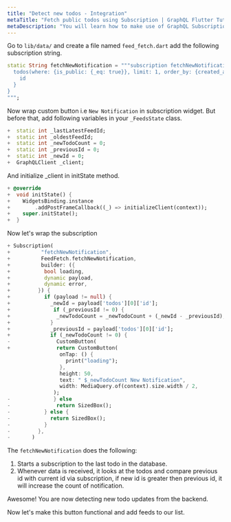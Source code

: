 ```yaml
---
title: "Detect new todos - Integration"
metaTitle: "Fetch public todos using Subscription | GraphQL Flutter Tutorial"
metaDescription: "You will learn how to make use of GraphQL Subscriptions to get notified whenever a new todo comes in Flutter app."
---
```



Go to `lib/data/` and create a file named `feed_fetch.dart` add the following subscription string.

```dart
static String fetchNewNotification = """subscription fetchNewNotification {
  todos(where: {is_public: {_eq: true}}, limit: 1, order_by: {created_at: desc}) {
    id
  }
}
""";
```

Now wrap custom button i.e `New Notification` in subscription widget. But before that, add following variables in your `_FeedsState` class.

```dart
+  static int _lastLatestFeedId;
+  static int _oldestFeedId;
+  static int _newTodoCount = 0;
+  static int _previousId = 0;
+  static int _newId = 0;
+  GraphQLClient _client;
```
And initialize _client in initState method.

```dart
+ @override
+  void initState() {
+    WidgetsBinding.instance
+        .addPostFrameCallback((_) => initializeClient(context));
+    super.initState();
+  }
```
Now let's wrap the subscription

 ```dart
+ Subscription(
+          "fetchNewNotification",
+          FeedFetch.fetchNewNotification,
+          builder: ({
+           bool loading,
+           dynamic payload,
+           dynamic error,
+         }) {
+           if (payload != null) {
+             _newId = payload['todos'][0]['id'];
+              if (_previousId != 0) {
+               _newTodoCount = _newTodoCount + (_newId - _previousId);
+             } 
+             _previousId = payload['todos'][0]['id'];
+             if (_newTodoCount != 0) {
-               CustomButton(  
+               return CustomButton(
                  onTap: () {
                    print("loading");
                  },
                  height: 50,
                  text: " $_newTodoCount New Notification",
                  width: MediaQuery.of(context).size.width / 2,
                );
-              } else
-               return SizedBox();
-           } else {
-             return SizedBox();
-           }
-         },
-       )
 ```

The `fetchNewNotification` does the following:

1. Starts a subscription to the last todo in the database.
2. Whenever data is received, it looks at the todos and compare previous id with current id via subscription, if new id is greater then previous id, it will increase the count of notification.


Awesome! You are now detecting new todo updates from the backend.

Now let's make this button functional and add feeds to our list.